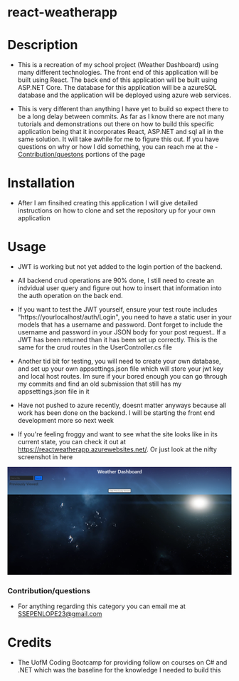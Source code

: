 # react-weatherapp

# Description
- This is a recreation of my school project (Weather Dashboard) using many different technologies. The front end of this application will be built using React. The back end of this application will be built using ASP.NET Core. The database for this application will be a azureSQL database and the application will be deployed using azure web services.

- This is very different than anything I have yet to build so expect there to be a long delay between commits. As far as I know there are not many tutorials and demonstrations out there on how to build this specific application being that it incorporates React, ASP.NET and sql all in the same solution. It will take awhile for me to figure this out. If you have questions on why or how I did something, you can reach me at the - [Contribution/questons](#Contribution/Questions) portions of the page

# Installation
- After I am finsihed creating this application I will give detailed instructions on how to clone and set the repository up for your own application

# Usage
- JWT is working but not yet added to the login portion of the backend.

- All backend crud operations are 90% done, I still need to create an indvidual user query and figure out how to insert that information into the auth operation on the back end.

- If you want to test the JWT yourself, ensure your test route includes "https://yourlocalhost/auth/Login", you need to have a static user in your models that has a username and password. Dont forget to include the username and password in your JSON body for your post request.. If a JWT has been returned than it has been set up correctly. This is the same for the crud routes in the UserController.cs file

- Another tid bit for testing, you will need to create your own database, and set up your own appsettings.json file which will store your jwt key and local host routes. Im sure if your bored enough you can go through my commits and find an old submission that still has my appsettings.json file in it

- Have not pushed to azure recently, doesnt matter anyways because all work has been done on the backend. I will be starting the front end development more so next week

- If you're feeling froggy and want to see what the site looks like in its current state, you can check it out at https://reactweatherapp.azurewebsites.net/. Or just look at the nifty screenshot in here

![alt text](./ClientApp/src/assets/images/screenshot.png)

### Contribution/questions
- For anything regarding this category you can email me at SSEPENLOPE23@gmail.com

# Credits
- The UofM Coding Bootcamp for providing follow on courses on C# and .NET which was the baseline for the knowledge I needed to build this
